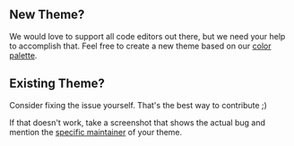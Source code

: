 ## New Theme?

We would love to support all code editors out there, but we need your help to accomplish that. Feel free to create a new theme based on our [color palette](https://github.com/zenorocha/dracula-theme#color-palette).

## Existing Theme?

Consider fixing the issue yourself. That's the best way to contribute ;)

If that doesn't work, take a screenshot that shows the actual bug and mention the [specific maintainer](https://github.com/zenorocha/dracula-theme#team) of your theme.